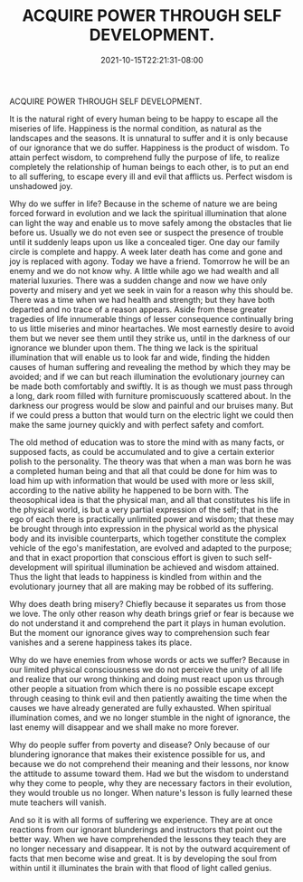 ﻿---
title: "ACQUIRE POWER THROUGH SELF DEVELOPMENT."
date: 2021-10-15T22:21:31-08:00
description: "Self-Help Tips for Web Success"
featured_image: "/images/Self-Help.jpg"
tags: ["Self Help"]
---

ACQUIRE POWER THROUGH SELF DEVELOPMENT. 

It is the natural right of every human being to be happy to escape all the miseries of life. Happiness is the normal condition, as natural as the landscapes and the seasons. It is unnatural to suffer and it is only because of our ignorance that we do suffer. Happiness is the product of wisdom. To attain perfect wisdom, to comprehend fully the purpose of life, to realize completely the relationship of human beings to each other, is to put an end to all suffering, to escape every ill and evil that afflicts us. Perfect wisdom is unshadowed joy. 

Why do we suffer in life? Because in the scheme of nature we are being forced forward in evolution and we lack the spiritual illumination that alone can light the way and enable us to move safely among the obstacles that lie before us. Usually we do not even see or suspect the presence of trouble until it suddenly leaps upon us like a concealed tiger. One day our family circle is complete and happy. A week later death has come and gone and joy is replaced with agony. Today we have a friend. Tomorrow he will be an enemy and we do not know why. A little while ago we had wealth and all material luxuries. There was a sudden change and now we have only poverty and misery and yet we seek in vain for a reason why this should be. There was a time when we had health and strength; but they have both departed and no trace of a reason appears. Aside from these greater tragedies of life innumerable things of lesser consequence continually bring to us little miseries and minor heartaches. We most earnestly desire to avoid them but we never see them until they strike us, until in the darkness of our ignorance we blunder upon them. The thing we lack is the spiritual illumination that will enable us to look far and wide, finding the hidden causes of human suffering and revealing the method by which they may be avoided; and if we can but reach illumination the evolutionary journey can be made both comfortably and swiftly. It is as though we must pass through a long, dark room filled with furniture promiscuously scattered about. In the darkness our progress would be slow and painful and our bruises many. But if we could press a button that would turn on the electric light we could then make the same journey quickly and with perfect safety and comfort. 

The old method of education was to store the mind with as many facts, or supposed facts, as could be accumulated and to give a certain exterior polish to the personality. The theory was that when a man was born he was a completed human being and that all that could be done for him was to load him up with information that would be used with more or less skill, according to the native ability he happened to be born with. The theosophical idea is that the physical man, and all that constitutes his life in the physical world, is but a very partial expression of the self; that in the ego of each there is practically unlimited power and wisdom; that these may be brought through into expression in the physical world as the physical body and its invisible counterparts, which together constitute the complex vehicle of the ego's manifestation, are evolved and adapted to the purpose; and that in exact proportion that conscious effort is given to such self-development will spiritual illumination be achieved and wisdom attained. Thus the light that leads to happiness is kindled from within and the evolutionary journey that all are making may be robbed of its suffering. 

Why does death bring misery? Chiefly because it separates us from those we love. The only other reason why death brings grief or fear is  because we do not understand it and comprehend the part it plays in human evolution.  But the moment our ignorance gives way to comprehension such fear vanishes and a serene happiness takes its place. 

Why do we have enemies from whose words or acts we suffer? Because in our limited physical consciousness we do not perceive the unity of all life and realize that our wrong thinking and doing must react upon us through other people a situation from which there is no possible escape except through ceasing to think evil and then patiently awaiting the time when the causes we have already generated are fully exhausted. When spiritual illumination comes, and we no longer stumble in the night of ignorance, the last enemy will disappear and we shall make no more forever. 

Why do people suffer from poverty and disease? Only because of our blundering ignorance that makes their existence possible for us, and because we do not comprehend their meaning and their lessons, nor know the attitude to assume toward them. Had we but the wisdom to understand why they come to people, why they are necessary factors in their evolution, they would trouble us no longer. When nature's lesson is fully learned these mute teachers will vanish. 

And so it is with all forms of suffering we experience. They are at once reactions from our ignorant blunderings and instructors that point out the better way. When we have comprehended the lessons they teach they are no longer necessary and disappear. It is not by the outward  acquirement of facts that men become wise and great. It is by developing the soul from within until it illuminates the brain with that flood of light called genius.

